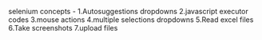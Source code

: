 selenium concepts -
1.Autosuggestions dropdowns
2.javascript executor codes
3.mouse actions
4.multiple selections dropdowns
5.Read excel files
6.Take screenshots
7.upload files

